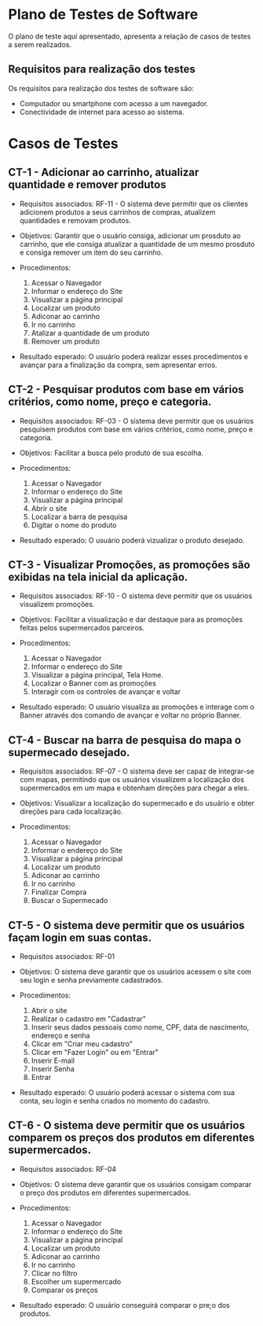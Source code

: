 # Plano de Testes de Software

O plano de teste aqui apresentado, apresenta a relação de casos de testes a serem realizados.

## Requisitos para realização dos testes 

Os requisitos para realização dos testes de software são:
* Computador ou smartphone com acesso a um navegador.
* Conectividade de internet para acesso ao sistema.

# Casos de Testes

## CT-1 - Adicionar ao carrinho, atualizar quantidade e remover produtos

* Requisitos associados: RF-11 - O sistema deve permitir que os clientes adicionem produtos a seus carrinhos de compras, atualizem quantidades e removam produtos.

* Objetivos: Garantir que o usuário consiga, adicionar um prosduto ao carrinho, que ele consiga atualizar a quantidade de um mesmo prosduto e consiga remover um item do seu carrinho.

* Procedimentos:

   1. Acessar o Navegador
   2. Informar o endereço do Site
   3. Visualizar a página principal
   4. Localizar um produto
   5. Adiconar ao carrinho
   6. Ir no carrinho
   7. Atalizar a quantidade de um produto
   8. Remover um produto

* Resultado esperado: O usuário poderá realizar esses procedimentos e avançar para a finalização da compra, sem apresentar erros.

## CT-2 - Pesquisar produtos com base em vários critérios, como nome, preço e categoria. 

* Requisitos associados: RF-03 - O sistema deve permitir que os usuários pesquisem produtos com base em vários critérios, como nome, preço e categoria.

* Objetivos: Facilitar a busca pelo produto de sua escolha.

* Procedimentos:
   
   1. Acessar o Navegador
   2. Informar o endereço do Site
   3. Visualizar a página principal
   4. Abrir o site
   5. Localizar a barra de pesquisa
   6. Digitar o nome do produto

* Resultado esperado: O usuário poderá vizualizar o produto desejado.

## CT-3 - Visualizar Promoções, as promoções são exibidas na tela inicial da aplicação.

* Requisitos associados: RF-10 - O sistema deve permitir que os usuários visualizem promoções.

* Objetivos: Facilitar a visualização e dar destaque para as promoções feitas pelos supermercados parceiros.

* Procedimentos:

   1. Acessar o Navegador
   2. Informar o endereço do Site
   3. Visualizar a página principal, Tela Home.
   4. Localizar o Banner com as promoções 
   5. Interagir com os controles de avançar e voltar 

* Resultado esperado: O usuário visualiza as promoções e interage com o Banner através dos comando de avançar e voltar no próprio Banner.
   
## CT-4 - Buscar na barra de pesquisa do mapa o supermecado desejado.

* Requisitos associados: RF-07 - O sistema deve ser capaz de integrar-se com mapas, permitindo que os usuários visualizem a localização dos supermercados em um mapa e obtenham direções para chegar a eles.

* Objetivos: Visualizar a localização do supermecado e do usuário e obter direções para cada localização.

* Procedimentos:

   1. Acessar o Navegador
   2. Informar o endereço do Site
   3. Visualizar a página principal
   4. Localizar um produto
   5. Adiconar ao carrinho
   6. Ir no carrinho
   7. Finalizar Compra
   8. Buscar o Supermecado

## CT-5 - O sistema deve permitir que os usuários façam login em suas contas.	

* Requisitos associados: RF-01

* Objetivos: O sistema deve garantir que os usuários acessem o site com seu login e senha previamente cadastrados.

* Procedimentos:

   1. Abrir o site
   2. Realizar o cadastro em "Cadastrar"
   3. Inserir seus dados pessoais como nome, CPF, data de nascimento, endereço e senha 
   4. Clicar em "Criar meu cadastro"
   5. Clicar em "Fazer Login" ou em "Entrar"
   6. Inserir E-mail
   7. Inserir Senha
   8. Entrar

* Resultado esperado: O usuário poderá acessar o sistema com sua conta, seu login e senha criados no momento do cadastro.

## CT-6 - O sistema deve permitir que os usuários comparem os preços dos produtos em diferentes supermercados.	

* Requisitos associados: RF-04

* Objetivos: O sistema deve garantir que os usuários consigam comparar o preço dos produtos em diferentes supermercados.

* Procedimentos:

   1. Acessar o Navegador
   2. Informar o endereço do Site
   3. Visualizar a página principal
   4. Localizar um produto
   5. Adiconar ao carrinho
   6. Ir no carrinho
   7. Clicar no filtro   
   8. Escolher um supermercado
   9. Comparar os preços

* Resultado esperado: O usuário conseguirá comparar o pre;o dos produtos.
